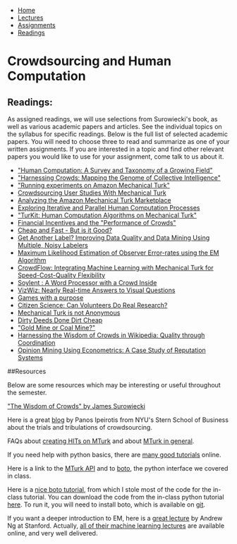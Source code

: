 <ul id="ProjectSubmenu">
    <li><a class="home" href="index.html" title="Home">Home</a></li>
    <li><a class="syllabus" href="syllabus.html" title="Lectures">Lectures</a></li>
    <li><a class="assignments" href="assignments.html" title="Assignments">Assignments</a></li>
    <li><a class="resources" href="resources.html" title="Resources">Readings</a></li>
</ul>

<link rel="stylesheet" type="text/css" href="stylesheet.css" />

# Crowdsourcing and Human Computation

## Readings:

As assigned readings, we will use selections from Surowiecki's book, as well as various academic papers and articles. See the individual topics on the syllabus for specific readings. Below is the full list of selected academic papers. You will need to choose three to read and summarize as one of your written assignments. If you are interested in a topic and find other relevant papers you would like to use for your assignment, come talk to us about it.

- ["Human Computation: A Survey and Taxonomy of a Growing Field"](readings/downloads/intro/QuinnAndBederson.pdf)
- ["Harnessing Crowds: Mapping the Genome of Collective Intelligence"](readings/downloads/intro/MaloneEtAl.pdf)
- ["Running experiments on Amazon Mechanical Turk"](readings/downloads/platform/PaolacciEtAl.pdf)
- [Crowdsourcing User Studies With Mechanical Turk](readings/downloads/platform/KitturEtAl.pdf)
- [Analyzing the Amazon Mechanical Turk Marketplace](readings/downloads/platform/Ipeirotis.pdf)
- [Exploring Iterative and Parallel Human Computation Processes](readings/downloads/programming/LittleEtAl.pdf)
- ["TurKit: Human Computation Algorithms on Mechanical Turk"](readings/downloads/programming/Turkit.pdf)
- [Financial Incentives and the "Performance of Crowds"](readings/downloads/econ/MasonAndWatts.pdf)
- [Cheap and Fast - But is it Good?](readings/downloads/econ/SnowEtAl.pdf)
- [Get Another Label? Improving Data Quality and Data Mining Using Multiple, Noisy Labelers](readings/downloads/econ/ShengEtAl.pdf)
- [Maximum Likelihood Estimation of Observer Error-rates using the EM Algorithm](readings/downloads/ml/EM.pdf)
- [CrowdFlow: Integrating Machine Learning with Mechanical Turk for Speed-Cost-Quality Flexibility](readings/downloads/ml/QuinnEtAl.pdf)
- [Soylent : A Word Processor with a Crowd Inside](readings/downloads/hci/Soylent.pdf)
- [VizWiz: Nearly Real-time Answers to Visual Questions](readings/downloads/hci/Vizwiz.pdf)
- [Games with a purpose](readings/downloads/hci/GWAP.pdf)
- [Citizen Science: Can Volunteers Do Real Research?](readings/downloads/social-science/Cohn.pdf)
- [Mechanical Turk is not Anonymous](readings/downloads/social-science/LeaseEtAl.pdf)
- [Dirty Deeds Done Dirt Cheap](readings/downloads/social-science/Harris.pdf)
- ["Gold Mine or Coal Mine?"](readings/downloads/social-science/FortEtAl.pdf)
- [Harnessing the Wisdom of Crowds in Wikipedia: Quality through Coordination](readings/downloads/collective-intelligence/Wikipedia.pdf)
- [Opinion Mining Using Econometrics: A Case Study of Reputation Systems](readings/downloads/collective-intelligence/GhoseEtAl.pdf)

##Resources

Below are some resources which may be interesting or useful throughout the semester. 

["The Wisdom of Crowds" by James Surowiecki](http://www.amazon.com/The-Wisdom-Crowds-James-Surowiecki/dp/0385721706/)

Here is a great [blog](http://www.behind-the-enemy-lines.com/) by Panos Ipeirotis from NYU's Stern School of Business about the trials and tribulations of crowdsourcing. 

FAQs about [creating HITs on MTurk](https://requester.mturk.com/help/getting_started.html) and about [MTurk in general](http://aws.amazon.com/mturk/faqs/).

If you need help with python basics, there are [many good tutorials](http://www.python.org/about/gettingstarted/) online.

Here is a link to the [MTurk API](http://docs.aws.amazon.com/AWSMechTurk/latest/AWSMturkAPI/ApiReference_OperationsArticle.html) and to [boto](http://boto.readthedocs.org/en/latest/ref/mturk.html), the python interface we covered in class. 

Here is a [nice boto tutorial](http://www.toforge.com/2011/04/boto-mturk-tutorial-create-hits/), from which I stole most of the code for the in-class tutorial. You can download the code from the in-class python tutorial [here](slides/tutorial.tar.gz). To run it, you will need to install boto, which is available on [git](https://github.com/boto/boto).

If you want a deeper introduction to EM, here is a [great lecture](http://www.youtube.com/watch?v=ZZGTuAkF-Hw&feature=PlayList&p=A89DCFA6ADACE599&index=11) by Andrew Ng at Stanford. Actually, [all of their machine learning lectures](http://see.stanford.edu/see/lecturelist.aspx?coll=348ca38a-3a6d-4052-937d-cb017338d7b1) are available online, and very well delivered.
